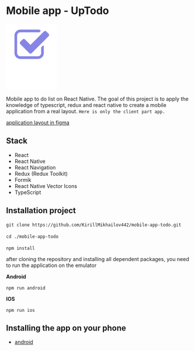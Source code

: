 # Mobile app - UpTodo

![](./assets/logo.png)

Mobile app to do list on React Native.
The goal of this project is to apply the knowledge of typescript, redux and react native to create a mobile application from a real layout.
`Here is only the client part app.`

[application layout in figma](https://www.figma.com/file/qvQGqs600ek5PpCF1TN2K7/UpTodo---Todo-list-app-UI-Kit-(Community)?type=design&node-id=0-1)

## Stack

  * React
  * React Native
  * React Navigation
  * Redux (Redux Toolkit)
  * Formik
  * React Native Vector Icons
  * TypeScript
  

## Installation project

```
git clone https://github.com/KirillMikhailov442/mobile-app-todo.git

cd ./mobile-app-todo

npm install
```

after cloning the repository and installing all dependent packages, you need to run the application on the emulator


__Android__
```
npm run android
```

__IOS__
```
npm run ios
```

## Installing the app on your phone
* [android](https://github.com/KirillMikhailov442/mobile-app-todo/blob/main/dist/todoMobile.apk)

